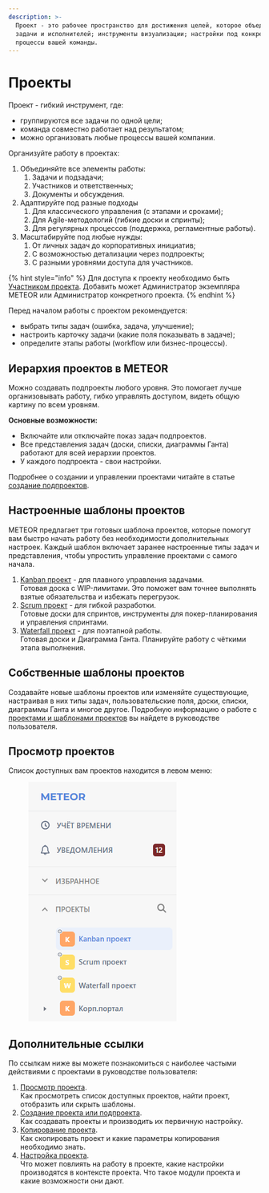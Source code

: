 ```yaml
---
description: >-
  Проект - это рабочее пространство для достижения целей, которое объединяет
  задачи и исполнителей; инструменты визуализации; настройки под конкретные
  процессы вашей команды.
---
```


# Проекты

Проект - гибкий инструмент, где:

* группируются все задачи по одной цели;
* команда совместно работает над результатом;
* можно организовать любые процессы вашей компании.



Организуйте работу в проектах:

1. Объединяйте все элементы работы:
   1. Задачи и подзадачи;
   2. Участников и ответственных;
   3. Документы и обсуждения.
2. Адаптируйте под разные подходы
   1. Для классического управления (с этапами и сроками);
   2. Для Agile-методологий (гибкие доски и спринты);
   3. Для регулярных процессов (поддержка, регламентные работы).
3. Масштабируйте под любые нужды:
   1. От личных задач до корпоративных инициатив;
   2. С возможностью детализации через подпроекты;
   3. С разными уровнями доступа для участников.

{% hint style="info" %}
Для доступа к проекту необходимо быть [Участником проекта](../../rukovodstvo-polzovatelya/uchastniki-proekta.md). Добавить может Администратор экземпляра METEOR или Администратор конкретного проекта.
{% endhint %}

Перед началом работы с проектом рекомендуется:

* выбрать типы задач (ошибка, задача, улучшение);
* настроить карточку задачи (какие поля показывать в задаче);
* определите этапы работы (workflow или бизнес-процессы).

## Иерархия проектов в METEOR

Можно создавать подпроекты любого уровня. Это помогает лучше организовывать работу, гибко управлять доступом, видеть общую картину по всем уровням.

**Основные возможности:**

* Включайте или отключайте показ задач подпроектов.
* Все представления задач (доски, списки, диаграммы Ганта) работают для всей иерархии проектов.
* У каждого подпроекта - свои настройки.

Подробнее о создании и управлении проектами читайте в статье [создание подпроектов](../../rukovodstvo-polzovatelya/proekty/sozdanie-proekta-podproekta.md).

## Настроенные шаблоны проектов

METEOR предлагает три готовых шаблона проектов, которые помогут вам быстро начать работу без необходимости дополнительных настроек. Каждый шаблон включает заранее настроенные типы задач и представления, чтобы упростить управление проектами с самого начала.

1. [Kanban проект](shablon-kanban-proekt.md) - для плавного управления задачами. \
   Готовая доска с WIP-лимитами. Это поможет вам точнее выполнять взятые обязательства и избежать перегрузок.
2. [Scrum проект](shablon-scrum-proekt.md) - для гибкой разработки. \
   Готовые доски для спринтов, инструменты для покер-планирования и управления спринтами.
3. [Waterfall проект](shablon-waterfall-proekt.md) - для поэтапной работы. \
   Готовая доски и Диаграмма Ганта. Планируйте работу с чёткими этапа выполнения.

## Собственные шаблоны проектов

Создавайте новые шаблоны проектов или изменяйте существующие, настраивая в них типы задач, пользовательские поля, доски, списки, диаграммы Ганта и многое другое. Подробную информацию о работе с [проектами и шаблонами проектов](../../rukovodstvo-polzovatelya/proekty/) вы найдете в руководстве пользователя.

## Просмотр проектов

Список доступных вам проектов находится в левом меню:

<figure><img src="../../.gitbook/assets/image (1007).png" alt=""><figcaption></figcaption></figure>

## Дополнительные ссылки

По ссылкам ниже вы можете познакомиться с наиболее частыми действиями с проектами в руководстве пользователя:

1. [Просмотр проекта](../../rukovodstvo-polzovatelya/proekty/).\
   Как просмотреть список доступных проектов, найти проект, отобразить или скрыть шаблоны.
2. [Создание проекта или подпроекта](../../rukovodstvo-polzovatelya/proekty/sozdanie-proekta-podproekta.md).\
   Как создавать проекты и производить их первичную настройку.
3. [Копирование проекта](../../rukovodstvo-polzovatelya/proekty/kopirovanie-proekta.md).\
   Как скопировать проект и какие параметры копирования необходимо знать.
4. [Настройка проекта](../../rukovodstvo-polzovatelya/proekty/nastroiki-proekta.md).\
   Что может повлиять на работу в проекте, какие настройки производятся в контексте проекта. Что такое модули проекта и какие возможности они дают.
